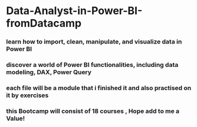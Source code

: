 # Data-Analyst-in-Power-BI-fromDatacamp
### learn how to import, clean, manipulate, and visualize data in Power BI
### discover a world of Power BI functionalities, including data modeling, DAX, Power Query
### each file will be a module that i finished it and also practised on it by exercises 
### this Bootcamp will consist of 18 courses , Hope add to me a Value!
